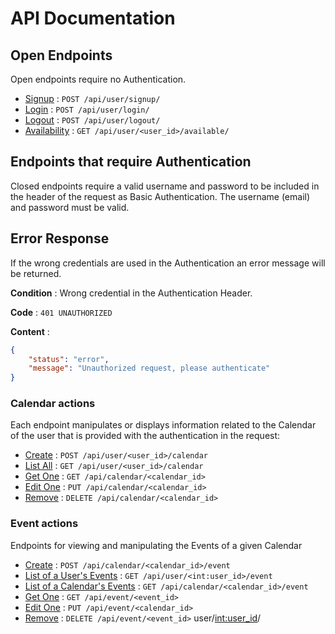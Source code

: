 # API Documentation

## Open Endpoints

Open endpoints require no Authentication.

* [Signup](docs/signup.md) : `POST /api/user/signup/`
* [Login](docs/login.md) : `POST /api/user/login/`
* [Logout](docs/logout.md) : `POST /api/user/logout/`
* [Availability](docs/available.md) : `GET /api/user/<user_id>/available/`

## Endpoints that require Authentication

Closed endpoints require a valid username and password to be included in the header of the request as Basic Authentication. The username (email) and password must be valid. 

## Error Response
If the wrong credentials are used in the Authentication an error message will be returned.

**Condition** : Wrong credential in the Authentication Header.

**Code** : `401 UNAUTHORIZED`

**Content** :

```json
{
    "status": "error",
    "message": "Unauthorized request, please authenticate"
}
```

### Calendar actions

Each endpoint manipulates or displays information related to the Calendar of the user that is provided with the authentication in the request:

* [Create](docs/calendar/add.md) : `POST /api/user/<user_id>/calendar`
* [List All](docs/calendar/get_all.md) : `GET /api/user/<user_id>/calendar`
* [Get One](docs/calendar/get_one.md) : `GET /api/calendar/<calendar_id>`
* [Edit One](docs/calendar/put_one.md) : `PUT /api/calendar/<calendar_id>`
* [Remove](docs/calendar/delete.md) : `DELETE /api/calendar/<calendar_id>`

### Event actions

Endpoints for viewing and manipulating the Events of a given Calendar

* [Create](docs/event/add.md) : `POST /api/calendar/<calendar_id>/event`
* [List of a User's Events](docs/event/get_all_from_user.md) : `GET /api/user/<int:user_id>/event`
* [List of a Calendar's Events](docs/event/get_all_from_calendar.md) : `GET /api/calendar/<calendar_id>/event`
* [Get One](docs/event/get_one.md) : `GET /api/event/<event_id>` 
* [Edit One](docs/event/put_one.md) : `PUT /api/event/<calendar_id>`
* [Remove](docs/event/delete.md) : `DELETE /api/event/<event_id>`
user/<int:user_id>/
